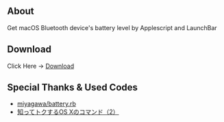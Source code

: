 ## About

Get macOS Bluetooth device's battery level by Applescript and LaunchBar

## Download

Click Here → [Download](https://github.com/veadar/check-bluetooth-battery-level/archive/master.zip)

## Special Thanks & Used Codes
- [miyagawa/battery.rb](https://gist.github.com/miyagawa/ed22215692e1937ab4bc)
- [知ってトクするOS Xのコマンド（2）](http://ascii.jp/elem/000/000/592/592958/)